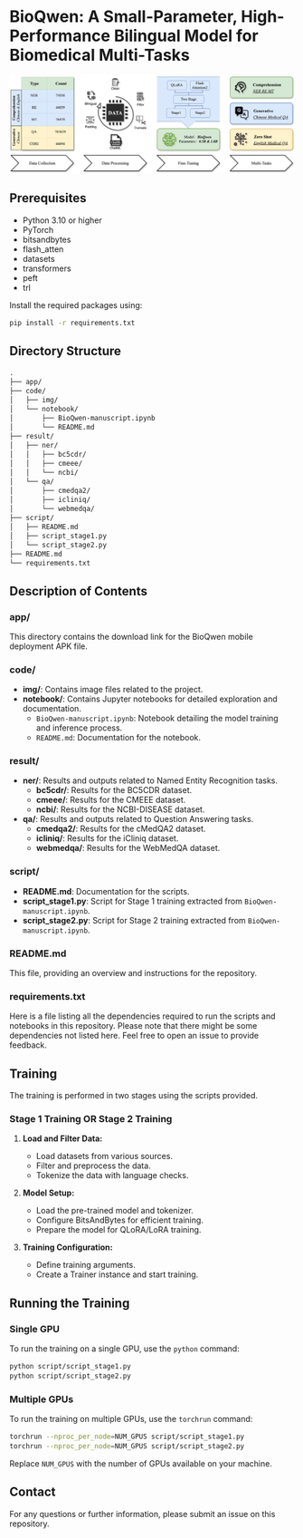# BioQwen: A Small-Parameter, High-Performance Bilingual Model for Biomedical Multi-Tasks

![Fig. 1](img/1.png)

## Prerequisites

- Python 3.10 or higher
- PyTorch
- bitsandbytes
- flash_atten
- datasets
- transformers
- peft
- trl

Install the required packages using:
```bash
pip install -r requirements.txt
```

## Directory Structure

```
.
├── app/
├── code/
│   ├── img/
│   └── notebook/
│       ├── BioQwen-manuscript.ipynb
│       └── README.md
├── result/
│   ├── ner/
│   │   ├── bc5cdr/
│   │   ├── cmeee/
│   │   └── ncbi/
│   └── qa/
│       ├── cmedqa2/
│       ├── icliniq/
│       └── webmedqa/
├── script/
│   ├── README.md
│   ├── script_stage1.py
│   └── script_stage2.py
├── README.md
└── requirements.txt
```

## Description of Contents

### app/

This directory contains the download link for the BioQwen mobile deployment APK file.

### code/

- **img/**: Contains image files related to the project.
- **notebook/**: Contains Jupyter notebooks for detailed exploration and documentation.
  - `BioQwen-manuscript.ipynb`: Notebook detailing the model training and inference process.
  - `README.md`: Documentation for the notebook.

### result/

- **ner/**: Results and outputs related to Named Entity Recognition tasks.
  - **bc5cdr/**: Results for the BC5CDR dataset.
  - **cmeee/**: Results for the CMEEE dataset.
  - **ncbi/**: Results for the NCBI-DISEASE dataset.
- **qa/**: Results and outputs related to Question Answering tasks.
  - **cmedqa2/**: Results for the cMedQA2 dataset.
  - **icliniq/**: Results for the iCliniq dataset.
  - **webmedqa/**: Results for the WebMedQA dataset.

### script/

- **README.md**: Documentation for the scripts.
- **script_stage1.py**: Script for Stage 1 training extracted from `BioQwen-manuscript.ipynb`.
- **script_stage2.py**: Script for Stage 2 training extracted from `BioQwen-manuscript.ipynb`.

### README.md

This file, providing an overview and instructions for the repository.

### requirements.txt

Here is a file listing all the dependencies required to run the scripts and notebooks in this repository. Please note that there might be some dependencies not listed here. Feel free to open an issue to provide feedback.

## Training

The training is performed in two stages using the scripts provided.

### Stage 1 Training OR Stage 2 Training

1. **Load and Filter Data:**
    - Load datasets from various sources.
    - Filter and preprocess the data.
    - Tokenize the data with language checks.

2. **Model Setup:**
    - Load the pre-trained model and tokenizer.
    - Configure BitsAndBytes for efficient training.
    - Prepare the model for QLoRA/LoRA training.

3. **Training Configuration:**
    - Define training arguments.
    - Create a Trainer instance and start training.

## Running the Training

### Single GPU

To run the training on a single GPU, use the `python` command:

```bash
python script/script_stage1.py
python script/script_stage2.py
```

### Multiple GPUs

To run the training on multiple GPUs, use the `torchrun` command:

```bash
torchrun --nproc_per_node=NUM_GPUS script/script_stage1.py
torchrun --nproc_per_node=NUM_GPUS script/script_stage2.py
```

Replace `NUM_GPUS` with the number of GPUs available on your machine.

## Contact

For any questions or further information, please submit an issue on this repository.